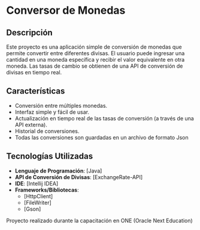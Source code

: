 # Conversor de Monedas

## Descripción
Este proyecto es una aplicación simple de conversión de monedas que permite convertir entre diferentes divisas. 
El usuario puede ingresar una cantidad en una moneda específica y recibir el valor equivalente en otra moneda. 
Las tasas de cambio se obtienen de una API de conversión de divisas en tiempo real.

## Características
- Conversión entre múltiples monedas.
- Interfaz simple y fácil de usar.
- Actualización en tiempo real de las tasas de conversión (a través de una API externa).
- Historial de conversiones.
- Todas las conversiones son guardadas en un archivo de formato Json
  
## Tecnologías Utilizadas
- **Lenguaje de Programación**: [Java]
- **API de Conversión de Divisas**: [ExchangeRate-API]
- **IDE**: [Intellij IDEA]
- **Frameworks/Bibliotecas**:
  - [HttpClient]
  - [FileWriter]
  - [Gson]
 
Proyecto realizado durante la capacitación en ONE (Oracle Next Education)
